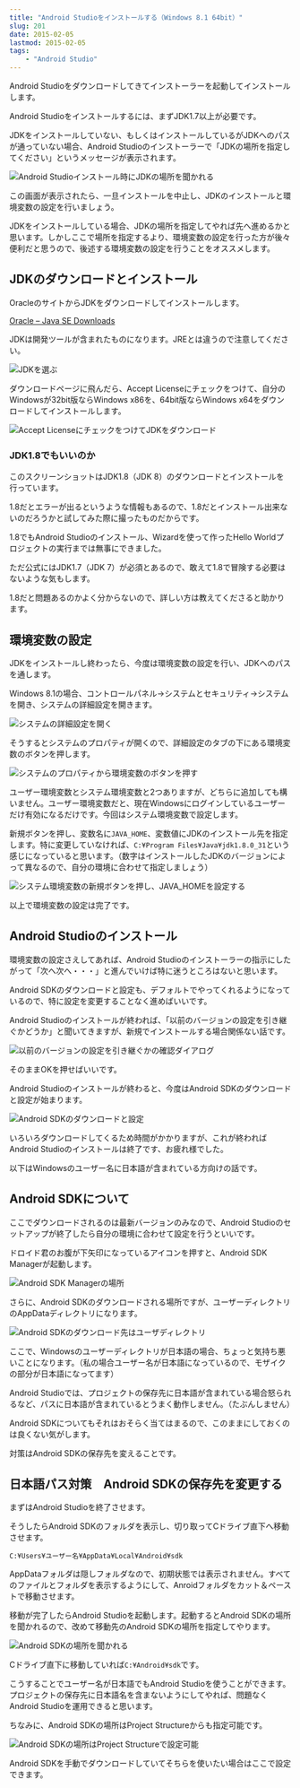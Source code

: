 ```yaml
---
title: "Android Studioをインストールする（Windows 8.1 64bit）"
slug: 201
date: 2015-02-05
lastmod: 2015-02-05
tags:
    - "Android Studio"
---
```


Android Studioをダウンロードしてきてインストーラーを起動してインストールします。

Android Studioをインストールするには、まずJDK1.7以上が必要です。

JDKをインストールしていない、もしくはインストールしているがJDKへのパスが通っていない場合、Android Studioのインストーラーで「JDKの場所を指定してください」というメッセージが表示されます。

![Android Studioインストール時にJDKの場所を聞かれる](ab0dfab2552c9e4bef6a85555d4ddfd1.jpg)

この画面が表示されたら、一旦インストールを中止し、JDKのインストールと環境変数の設定を行いましょう。

JDKをインストールしている場合、JDKの場所を指定してやれば先へ進めるかと思います。しかしここで場所を指定するより、環境変数の設定を行った方が後々便利だと思うので、後述する環境変数の設定を行うことをオススメします。


## JDKのダウンロードとインストール


OracleのサイトからJDKをダウンロードしてインストールします。

<a href="https://www.oracle.com/technetwork/java/javase/downloads/index.html">Oracle &#8211; Java SE Downloads</a>

JDKは開発ツールが含まれたものになります。JREとは違うので注意してください。

![JDKを選ぶ](df119d1d83482f3d44533d89ac7945f8.jpg)

ダウンロードページに飛んだら、Accept Licenseにチェックをつけて、自分のWindowsが32bit版ならWindows x86を、64bit版ならWindows x64をダウンロードしてインストールします。

![Accept LicenseにチェックをつけてJDKをダウンロード](98809cc229186f03349e7d9e5e8c5a1d.jpg)


### JDK1.8でもいいのか


このスクリーンショットはJDK1.8（JDK 8）のダウンロードとインストールを行っています。

1.8だとエラーが出るというような情報もあるので、1.8だとインストール出来ないのだろうかと試してみた際に撮ったものだからです。

1.8でもAndroid Studioのインストール、Wizardを使って作ったHello Worldプロジェクトの実行までは無事にできました。

ただ公式にはJDK1.7（JDK 7）が必須とあるので、敢えて1.8で冒険する必要はないような気もします。

1.8だと問題あるのかよく分からないので、詳しい方は教えてくださると助かります。


## 環境変数の設定


JDKをインストールし終わったら、今度は環境変数の設定を行い、JDKへのパスを通します。

Windows 8.1の場合、コントロールパネル→システムとセキュリティ→システムを開き、システムの詳細設定を開きます。

![システムの詳細設定を開く](0ac044fd7f7c97cf8a826f9f8ee33b1d.jpg)

そうするとシステムのプロパティが開くので、詳細設定のタブの下にある環境変数のボタンを押します。

![システムのプロパティから環境変数のボタンを押す](0155d82e1b96c7f30382e227f29e6ad6.jpg)

ユーザー環境変数とシステム環境変数と2つありますが、どちらに追加しても構いません。ユーザー環境変数だと、現在Windowsにログインしているユーザーだけ有効になるだけです。今回はシステム環境変数で設定します。

新規ボタンを押し、変数名に`JAVA_HOME`、変数値にJDKのインストール先を指定します。特に変更していなければ、`C:¥Program Files¥Java¥jdk1.8.0_31`という感じになっていると思います。（数字はインストールしたJDKのバージョンによって異なるので、自分の環境に合わせて指定しましょう）

![システム環境変数の新規ボタンを押し、JAVA_HOMEを設定する](d1bb395a9af1868e30fbc3e9f299f8c6.jpg)

以上で環境変数の設定は完了です。


## Android Studioのインストール


環境変数の設定さえしてあれば、Android Studioのインストーラーの指示にしたがって「次へ次へ・・・」と進んでいけば特に迷うところはないと思います。

Android SDKのダウンロードと設定も、デフォルトでやってくれるようになっているので、特に設定を変更することなく進めばいいです。

Android Studioのインストールが終われば、「以前のバージョンの設定を引き継ぐかどうか」と聞いてきますが、新規でインストールする場合関係ない話です。

![以前のバージョンの設定を引き継ぐかの確認ダイアログ](622398ae44779669103b2aad11dae52b.jpg)

そのままOKを押せばいいです。

Android Studioのインストールが終わると、今度はAndroid SDKのダウンロードと設定が始まります。

![Android SDKのダウンロードと設定](eba9d5363af163dd80762e8e213630be.jpg)

いろいろダウンロードしてくるため時間がかかりますが、これが終わればAndroid Studioのインストールは終了です、お疲れ様でした。

以下はWindowsのユーザー名に日本語が含まれている方向けの話です。


## Android SDKについて


ここでダウンロードされるのは最新バージョンのみなので、Android Studioのセットアップが終了したら自分の環境に合わせて設定を行うといいです。

ドロイド君のお腹が下矢印になっているアイコンを押すと、Android SDK Managerが起動します。

![Android SDK Managerの場所](175e811036cdd1e7780fe69d29fa3eae.jpg)

さらに、Android SDKのダウンロードされる場所ですが、ユーザーディレクトリのAppDataディレクトリになります。

![Android SDKのダウンロード先はユーザディレクトリ](e00c03e553e25c94ba82c55ff7432e67.jpg)

ここで、Windowsのユーザーディレクトリが日本語の場合、ちょっと気持ち悪いことになります。（私の場合ユーザー名が日本語になっているので、モザイクの部分が日本語になってます）

Android Studioでは、プロジェクトの保存先に日本語が含まれている場合怒られるなど、パスに日本語が含まれているとうまく動作しません。（たぶんしません）

Android SDKについてもそれはおそらく当てはまるので、このままにしておくのは良くない気がします。

対策はAndroid SDKの保存先を変えることです。


## 日本語パス対策　Android SDKの保存先を変更する


まずはAndroid Studioを終了させます。

そうしたらAndroid SDKのフォルダを表示し、切り取ってCドライブ直下へ移動させます。

`C:¥Users¥ユーザー名¥AppData¥Local¥Android¥sdk`

AppDataフォルダは隠しフォルダなので、初期状態では表示されません。すべてのファイルとフォルダを表示するようにして、Anroidフォルダをカット＆ペーストで移動させます。

移動が完了したらAndroid Studioを起動します。起動するとAndroid SDKの場所を聞かれるので、改めて移動先のAndroid SDKの場所を指定してやります。

![Android SDKの場所を聞かれる](24af869f1943c40cea23ee6142a777a2.jpg)

Cドライブ直下に移動していれば`C:¥Android¥sdk`です。

こうすることでユーザー名が日本語でもAndroid Studioを使うことができます。プロジェクトの保存先に日本語名を含まないようにしてやれば、問題なくAndroid Studioを運用できると思います。

ちなみに、Android SDKの場所はProject Structureからも指定可能です。

![Android SDKの場所はProject Structureで設定可能](132cd3a3e4c7f718dec1c675e73a789a.jpg)

Android SDKを手動でダウンロードしていてそちらを使いたい場合はここで設定できます。


  